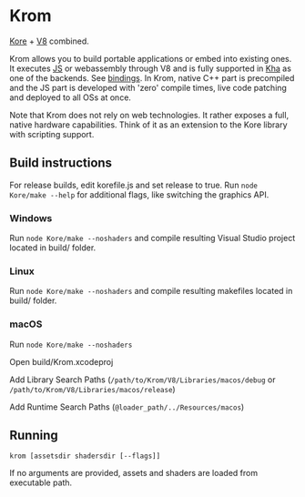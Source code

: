 # Krom

[Kore](https://github.com/Kode/Kore) + [V8](https://developers.google.com/v8/) combined.

Krom allows you to build portable applications or embed into existing ones. It executes [JS](https://github.com/luboslenco/krom_jstest) or webassembly through V8 and is fully supported in [Kha](https://github.com/Kode/Kha) as one of the backends. See [bindings](https://github.com/Kode/Kha/blob/master/Backends/Krom/Krom.hx). In Krom, native C++ part is precompiled and the JS part is developed with 'zero' compile times, live code patching and deployed to all OSs at once.

Note that Krom does not rely on web technologies. It rather exposes a full, native hardware capabilities. Think of it as an extension to the Kore library with scripting support.

## Build instructions

For release builds, edit korefile.js and set release to true. Run `node Kore/make --help` for additional flags, like switching the graphics API.

### Windows

Run `node Kore/make --noshaders` and compile resulting Visual Studio project located in build/ folder.

### Linux

Run `node Kore/make --noshaders` and compile resulting makefiles located in build/ folder.

### macOS

Run `node Kore/make --noshaders`

Open build/Krom.xcodeproj

Add Library Search Paths (`/path/to/Krom/V8/Libraries/macos/debug` or `/path/to/Krom/V8/Libraries/macos/release`)

Add Runtime Search Paths (`@loader_path/../Resources/macos`)

## Running

`krom [assetsdir shadersdir [--flags]]`

If no arguments are provided, assets and shaders are loaded from executable path.
